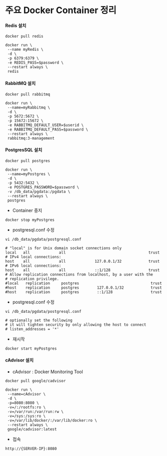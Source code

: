 # 주요 Docker Container 정리

#### Redis 설치

```
docker pull redis
```
```
docker run \
 --name myRedis \
 -d \
 -p 6379:6379 \
 -e REDIS_PASS=$password \
 --restart always \
 redis
```

#### RabbitMQ 설치
 
```
docker pull rabbitmq
```
```
docker run \
 --name=myRabbitmq \
 -d \
 -p 5672:5672 \
 -p 15672:15672 \
 -e RABBITMQ_DEFAULT_USER=$userid \
 -e RABBITMQ_DEFAULT_PASS=$password \
 --restart always \
 rabbitmq:3-management
```

#### PostgresSQL 설치

```
docker pull postgres
```
```
docker run \
 --name=myPostgres \
 -d \
 -p 5432:5432 \
 -e POSTGRES_PASSWORD=$password \
 -v /db_data/pgdata:/pgdata \
 --restart always \
 postgres
```
  
* Container 중지
  
```
docker stop myPostgres
```
 
* postgresql.conf 수정
 
```
vi /db_data/pgdata/postgresql.conf
```
```
# "local" is for Unix domain socket connections only
local   all             all                                     trust
# IPv4 local connections:
host    all             all             127.0.0.1/32            trust
# IPv6 local connections:
host    all             all             ::1/128                 trust
# Allow replication connections from localhost, by a user with the
# replication privilege.
#local   replication     postgres                                trust
#host    replication     postgres        127.0.0.1/32            trust
#host    replication     postgres        ::1/128                 trust
```
 
* postgresql.conf 수정
 
```
vi /db_data/pgdata/postgresql.conf
```
```
# optionally set the following
# it will tighten security by only allowing the host to connect
# listen_addresses = '*'
```

* 재시작
 
```
docker start myPostgres
```

#### cAdvisor 설치

* cAdvisor : Docker Monitoring Tool

```
docker pull google/cadvisor
```
```
docker run \
 --name=cAdvisor \
 -d \
 -p=8080:8080 \
 -v=/:/rootfs:ro \
 -v=/var/run:/var/run:rw \
 -v=/sys:/sys:ro \
 -v=/var/lib/docker/:/var/lib/docker:ro \
 --restart always \
 google/cadvisor:latest
```

* 접속
```
http://{SERVER-IP}:8080
```
 
 
